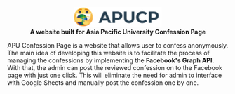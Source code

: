 <p align="center">
  <img src="https://github.com/JacksonTai/APU-Confession-Page/blob/master/public/img/logo.jpg" width="200" />
  <br/>
  <strong>A website built for Asia Pacific University Confession Page</strong>
</p>

APU Confession Page is a website that allows user to confess anonymously. The main idea of developing this website is to facilitate the process of managing the confessions by implementing the **Facebook's Graph API**. With that, the admin can post the reviewed confession on to the Facebook page with just one click. This will eliminate the need for admin to interface with Google Sheets and manually post the confession one by one.
